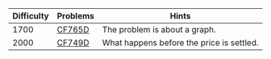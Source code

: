 | Difficulty | Problems | Hints |
| -------- | -------- |-------- |
| 1700 | [CF765D](https://codeforces.com/problemset/problem/765/D) | The problem is about a graph. |
| 2000 | [CF749D](https://codeforces.com/problemset/problem/749/D) | What happens before the price is settled. |